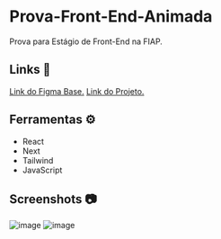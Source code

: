 # Prova-Front-End-Animada

Prova para Estágio de Front-End na FIAP.

## Links 🔗

[Link do Figma Base.](https://www.figma.com/file/gjlvRPMco2bvLqsIJjkBaG/Prova-Front-End-Animada)
[Link do Projeto.](https://prova-front-end-animada.vercel.app/)

## Ferramentas ⚙️

- React
- Next
- Tailwind
- JavaScript

## Screenshots 📷

![image](https://github.com/PinheiroAlysson/Prova-Front-End-Animada/assets/127132640/2e10fb94-41f8-40d0-b5b8-b6ea6727c2e6)
![image](https://github.com/PinheiroAlysson/Prova-Front-End-Animada/assets/127132640/2bdcf51d-5912-4350-9814-692211ae5ecc)
